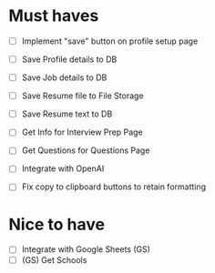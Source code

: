# Must haves
- [ ] Implement "save" button on profile setup page
- [ ] Save Profile details to DB
- [ ] Save Job details to DB
- [ ] Save Resume file to File Storage
- [ ] Save Resume text to DB

- [ ] Get Info for Interview Prep Page
- [ ] Get Questions for Questions Page
- [ ] Integrate with OpenAI
- [ ] Fix copy to clipboard buttons to retain formatting

# Nice to have
- [ ] Integrate with Google Sheets (GS)
- [ ] (GS) Get Schools